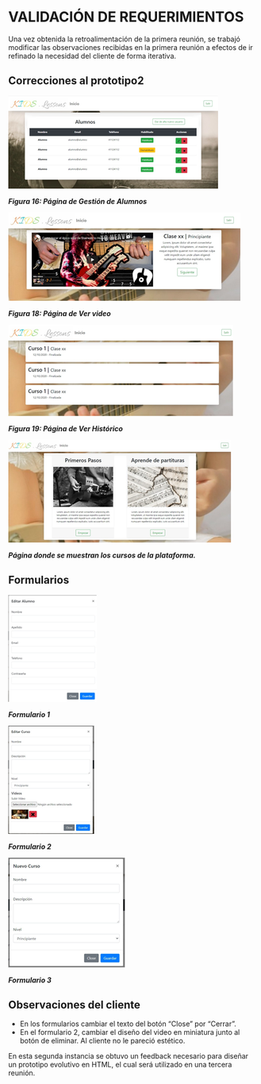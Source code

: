 # VALIDACIÓN DE REQUERIMIENTOS
Una vez obtenida la retroalimentación de la primera reunión, se trabajó modificar las observaciones recibidas en la primera reunión a efectos de ir refinado la necesidad del cliente de forma iterativa.
## Correcciones al prototipo2
![Página de Gestión de Alumnos](/recursos/prot20.png "Página de Gestión de Alumnos")

___Figura 16: Página de Gestión de Alumnos___

![Página de Ver video](/recursos/prot21.png "Página de Ver video")

___Figura 18: Página de Ver video___

![Página de Ver Histórico](/recursos/prot22.png "Página de Ver Histórico")

___Figura 19: Página de Ver Histórico___

![Página donde se muestran los cursos de la plataforma](/recursos/prot23.png "Página donde se muestran los cursos de la plataforma")

___Página donde se muestran los cursos de la plataforma.___

## Formularios

![Formulario 1](/recursos/prot24.png "Formulario 1")

___Formulario 1___

![Formulario 2](/recursos/prot25.png "Formulario 2")

___Formulario 2___

![Formulario 3](/recursos/prot26.png "Formulario 3")
                                 
___Formulario 3___

## Observaciones del cliente

- En los formularios cambiar el texto del botón “Close” por “Cerrar”.
- En el formulario 2, cambiar el diseño del video en miniatura junto al botón de eliminar. Al cliente no le pareció estético.

En esta segunda instancia se obtuvo un feedback necesario para diseñar un prototipo evolutivo en HTML, el cual será utilizado en una tercera reunión.